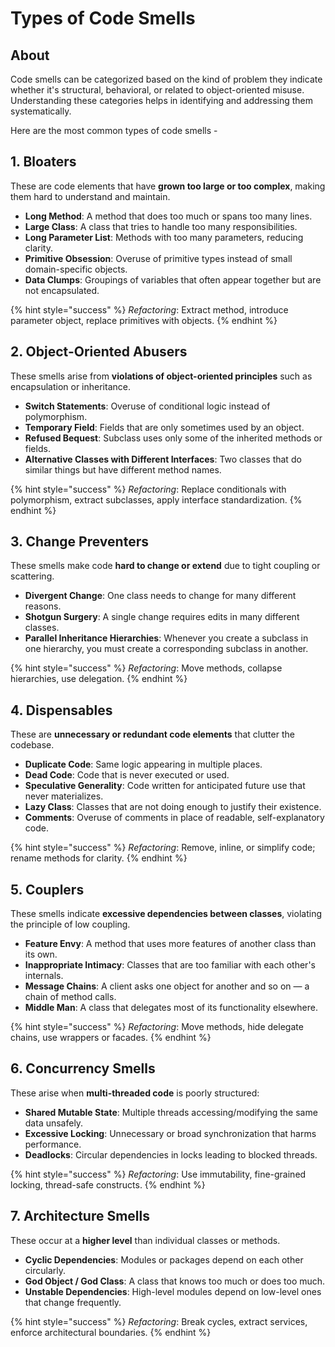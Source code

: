 # Types of Code Smells

## About

Code smells can be categorized based on the kind of problem they indicate whether it's structural, behavioral, or related to object-oriented misuse. Understanding these categories helps in identifying and addressing them systematically.

Here are the most common types of code smells -

## 1. **Bloaters**

These are code elements that have **grown too large or too complex**, making them hard to understand and maintain.

* **Long Method**: A method that does too much or spans too many lines.
* **Large Class**: A class that tries to handle too many responsibilities.
* **Long Parameter List**: Methods with too many parameters, reducing clarity.
* **Primitive Obsession**: Overuse of primitive types instead of small domain-specific objects.
* **Data Clumps**: Groupings of variables that often appear together but are not encapsulated.

{% hint style="success" %}
_Refactoring_: Extract method, introduce parameter object, replace primitives with objects.
{% endhint %}

## 2. **Object-Oriented Abusers**

These smells arise from **violations of object-oriented principles** such as encapsulation or inheritance.

* **Switch Statements**: Overuse of conditional logic instead of polymorphism.
* **Temporary Field**: Fields that are only sometimes used by an object.
* **Refused Bequest**: Subclass uses only some of the inherited methods or fields.
* **Alternative Classes with Different Interfaces**: Two classes that do similar things but have different method names.

{% hint style="success" %}
_Refactoring_: Replace conditionals with polymorphism, extract subclasses, apply interface standardization.
{% endhint %}

## 3. **Change Preventers**

These smells make code **hard to change or extend** due to tight coupling or scattering.

* **Divergent Change**: One class needs to change for many different reasons.
* **Shotgun Surgery**: A single change requires edits in many different classes.
* **Parallel Inheritance Hierarchies**: Whenever you create a subclass in one hierarchy, you must create a corresponding subclass in another.

{% hint style="success" %}
_Refactoring_: Move methods, collapse hierarchies, use delegation.
{% endhint %}

## 4. **Dispensables**

These are **unnecessary or redundant code elements** that clutter the codebase.

* **Duplicate Code**: Same logic appearing in multiple places.
* **Dead Code**: Code that is never executed or used.
* **Speculative Generality**: Code written for anticipated future use that never materializes.
* **Lazy Class**: Classes that are not doing enough to justify their existence.
* **Comments**: Overuse of comments in place of readable, self-explanatory code.

{% hint style="success" %}
_Refactoring_: Remove, inline, or simplify code; rename methods for clarity.
{% endhint %}

## 5. **Couplers**

These smells indicate **excessive dependencies between classes**, violating the principle of low coupling.

* **Feature Envy**: A method that uses more features of another class than its own.
* **Inappropriate Intimacy**: Classes that are too familiar with each other's internals.
* **Message Chains**: A client asks one object for another and so on — a chain of method calls.
* **Middle Man**: A class that delegates most of its functionality elsewhere.

{% hint style="success" %}
_Refactoring_: Move methods, hide delegate chains, use wrappers or facades.
{% endhint %}

## 6. **Concurrency Smells**

These arise when **multi-threaded code** is poorly structured:

* **Shared Mutable State**: Multiple threads accessing/modifying the same data unsafely.
* **Excessive Locking**: Unnecessary or broad synchronization that harms performance.
* **Deadlocks**: Circular dependencies in locks leading to blocked threads.

{% hint style="success" %}
_Refactoring_: Use immutability, fine-grained locking, thread-safe constructs.
{% endhint %}

## 7. **Architecture Smells**

These occur at a **higher level** than individual classes or methods.

* **Cyclic Dependencies**: Modules or packages depend on each other circularly.
* **God Object / God Class**: A class that knows too much or does too much.
* **Unstable Dependencies**: High-level modules depend on low-level ones that change frequently.

{% hint style="success" %}
_Refactoring_: Break cycles, extract services, enforce architectural boundaries.
{% endhint %}
